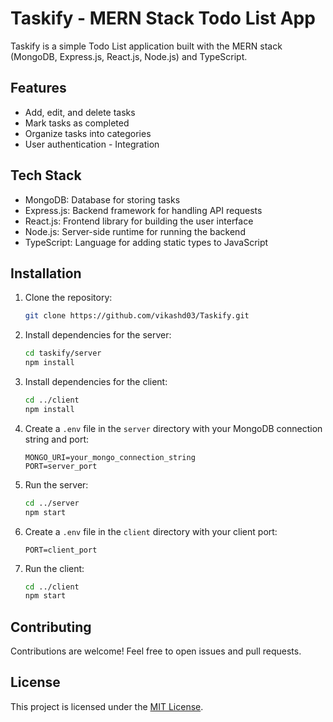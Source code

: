 # Taskify - MERN Stack Todo List App

Taskify is a simple Todo List application built with the MERN stack (MongoDB, Express.js, React.js, Node.js) and TypeScript.

## Features

- Add, edit, and delete tasks
- Mark tasks as completed
- Organize tasks into categories
- User authentication - Integration

## Tech Stack

- MongoDB: Database for storing tasks
- Express.js: Backend framework for handling API requests
- React.js: Frontend library for building the user interface
- Node.js: Server-side runtime for running the backend
- TypeScript: Language for adding static types to JavaScript

## Installation

1. Clone the repository:

   ```bash
   git clone https://github.com/vikashd03/Taskify.git
   ```

2. Install dependencies for the server:

   ```bash
   cd taskify/server
   npm install
   ```

3. Install dependencies for the client:

   ```bash
   cd ../client
   npm install
   ```

4. Create a `.env` file in the `server` directory with your MongoDB connection string and port:

   ```env
   MONGO_URI=your_mongo_connection_string
   PORT=server_port
   ```

5. Run the server:

   ```bash
   cd ../server
   npm start
   ```

6. Create a `.env` file in the `client` directory with your client port:

   ```env
   PORT=client_port
   ```

7. Run the client:

   ```bash
   cd ../client
   npm start
   ```

## Contributing

Contributions are welcome! Feel free to open issues and pull requests.

## License

This project is licensed under the [MIT License](LICENSE).
